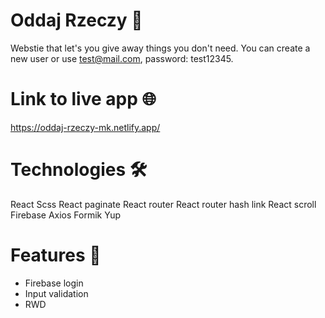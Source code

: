 # Oddaj Rzeczy :raised_hands:

Webstie that let's you 
give away things you don't need.
You can create a new user or use test@mail.com, password: test12345.

# Link to live app :globe_with_meridians:
https://oddaj-rzeczy-mk.netlify.app/

# Technologies 	:hammer_and_wrench:
React
Scss
React paginate
React router
React router hash link
React scroll
Firebase
Axios
Formik
Yup
# Features :mega:
- Firebase login
- Input validation
- RWD
